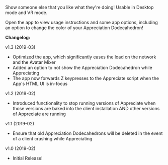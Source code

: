 Show someone else that you like what they're doing! Usable in Desktop mode and VR mode.

Open the app to view usage instructions and some app options, including an option to change the color of your Appreciation Dodecahedron!

**Changelog:**

v1.3 (2019-03)

- Optimized the app, which significantly eases the load on the network and the Avatar Mixer
- Added an option to not show the Appreciation Dodecahedron while Appreciating
- The app now forwards Z keypresses to the Appreciate script when the App's HTML UI is in-focus

v1.2 (2019-02)

- Introduced functionality to stop running versions of Appreciate when those versions are baked into the client installation AND other versions of Appreciate are running

v1.1 (2019-02)

- Ensure that old Appreciation Dodecahedrons will be deleted in the event of a client crashing while Appreciating

v1.0 (2019-02)

- Initial Release!